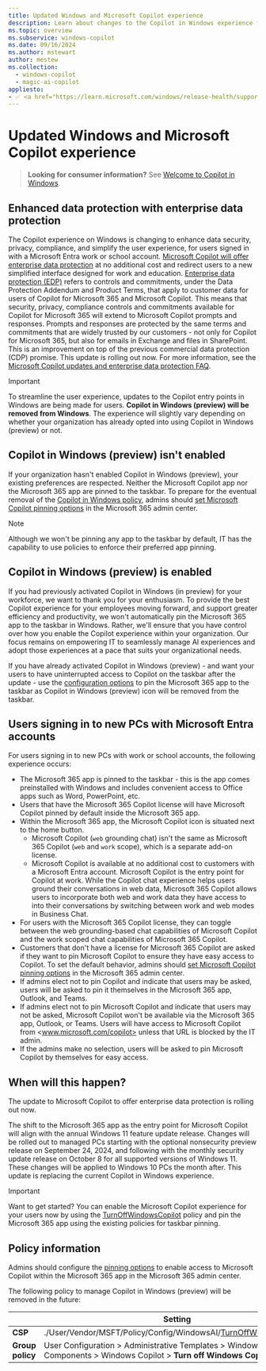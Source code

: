 ```yaml
---
title: Updated Windows and Microsoft Copilot experience
description: Learn about changes to the Copilot in Windows experience for commercial environments and how to configure it for your organization.
ms.topic: overview
ms.subservice: windows-copilot
ms.date: 09/16/2024
ms.author: mstewart
author: mestew
ms.collection:
  - windows-copilot
  - magic-ai-copilot
appliesto:
- ✅ <a href="https://learn.microsoft.com/windows/release-health/supported-versions-windows-client" target="_blank">Windows 11, version 22H2 or later</a>
---
```


# Updated Windows and Microsoft Copilot experience
<!--8445848, 9294806-->

>**Looking for consumer information?** See [Welcome to Copilot in Windows](https://support.microsoft.com/topic/675708af-8c16-4675-afeb-85a5a476ccb0).

## Enhanced data protection with enterprise data protection

The Copilot experience on Windows is changing to enhance data security, privacy, compliance, and simplify the user experience, for users signed in with a Microsoft Entra work or school account. [Microsoft Copilot will offer enterprise data protection](https://techcommunity.microsoft.com/t5/copilot-for-microsoft-365/updates-to-microsoft-copilot-to-bring-enterprise-data-protection/ba-p/4217152) at no additional cost and redirect users to a new simplified interface designed for work and education. [Enterprise data protection (EDP)](/copilot/microsoft-365/enterprise-data-protection) refers to controls and commitments, under the Data Protection Addendum and Product Terms, that apply to customer data for users of Copilot for Microsoft 365 and Microsoft Copilot. This means that security, privacy, compliance controls and commitments available for Copilot for Microsoft 365 will extend to Microsoft Copilot prompts and responses. Prompts and responses are protected by the same terms and commitments that are widely trusted by our customers - not only for Copilot for Microsoft 365, but also for emails in Exchange and files in SharePoint. This is an improvement on top of the previous commercial data protection (CDP) promise. This update is rolling out now. For more information, see the [Microsoft Copilot updates and enterprise data protection FAQ](/copilot/edpfaq).

> [!IMPORTANT]
> To streamline the user experience, updates to the Copilot entry points in Windows are being made for users. **Copilot in Windows (preview) will be removed from Windows**. The experience will slightly vary depending on whether your organization has already opted into using Copilot in Windows (preview) or not. 

## Copilot in Windows (preview) isn't enabled

If your organization hasn't enabled Copilot in Windows (preview), your existing preferences are respected. Neither the Microsoft Copilot app nor the Microsoft 365 app are pinned to the taskbar. To prepare for the eventual removal of the [Copilot in Windows policy](/windows/client-management/mdm/policy-csp-windowsai#turnoffwindowscopilot), admins should [set Microsoft Copilot pinning options](/copilot/microsoft-365/pin-copilot) in the Microsoft 365 admin center.

> [!NOTE]
> Although we won't be pinning any app to the taskbar by default, IT has the capability to use policies to enforce their preferred app pinning.

## Copilot in Windows (preview) is enabled

If you had previously activated Copilot in Windows (in preview) for your workforce, we want to thank you for your enthusiasm. To provide the best Copilot experience for your employees moving forward, and support greater efficiency and productivity, we won't automatically pin the Microsoft 365 app to the taskbar in Windows. Rather, we'll ensure that you have control over how you enable the Copilot experience within your organization.  Our focus remains on empowering IT to seamlessly manage AI experiences and adopt those experiences at a pace that suits your organizational needs.

If you have already activated Copilot in Windows (preview) - and want your users to have uninterrupted access to Copilot on the taskbar after the update - use the [configuration options](/windows/configuration/taskbar/?pivots=windows-11) to pin the Microsoft 365 app to the taskbar as Copilot in Windows (preview) icon will be removed from the taskbar.

## Users signing in to new PCs with Microsoft Entra accounts

For users signing in to new PCs with work or school accounts, the following experience occurs:

-	The Microsoft 365 app is pinned to the taskbar - this is the app comes preinstalled with Windows and includes convenient access to Office apps such as Word, PowerPoint, etc. 
-	Users that have the Microsoft 365 Copilot license will have Microsoft Copilot pinned by default inside the Microsoft 365 app. 
-	Within the Microsoft 365 app, the Microsoft Copilot icon is situated next to the home button.
    - Microsoft Copilot (`web` grounding chat) isn't the same as Microsoft 365 Copilot (`web` and `work` scope), which is a separate add-on license. 
    - Microsoft Copilot is available at no additional cost to customers with a Microsoft Entra account. Microsoft Copilot is the entry point for Copilot at work. While the Copilot chat experience helps users ground their conversations in web data, Microsoft 365 Copilot allows users to incorporate both web and work data they have access to into their conversations by switching between work and web modes in Business Chat. 
   - For users with the Microsoft 365 Copilot license, they can toggle between the web grounding-based chat capabilities of Microsoft Copilot and the work scoped chat capabilities of Microsoft 365 Copilot. 
-	Customers that don't have a license for Microsoft 365 Copilot are asked if they want to pin Microsoft Copilot to ensure they have easy access to Copilot. To set the default behavior, admins should [set Microsoft Copilot pinning options](/copilot/microsoft-365/pin-copilot) in the Microsoft 365 admin center. 
-	If admins elect not to pin Copilot and indicate that users may be asked, users will be asked to pin it themselves in the Microsoft 365 app, Outlook, and Teams. 
-	If admins elect not to pin Microsoft Copilot and indicate that users may not be asked, Microsoft Copilot won't be available via the Microsoft 365 app, Outlook, or Teams. Users will have access to Microsoft Copilot from <www.microsoft.com/copilot> unless that URL is blocked by the IT admin.
-	If the admins make no selection, users will be asked to pin Microsoft Copilot by themselves for easy access. 


## When will this happen?

The update to Microsoft Copilot to offer enterprise data protection is rolling out now.

The shift to the Microsoft 365 app as the entry point for Microsoft Copilot will align with the annual Windows 11 feature update release. Changes will be rolled out to managed PCs starting with the optional nonsecurity preview release on September 24, 2024, and following with the monthly security update release on October 8 for all supported versions of Windows 11. These changes will be applied to Windows 10 PCs the month after. This update is replacing the current Copilot in Windows experience.

> [!IMPORTANT]
> Want to get started? You can enable the Microsoft Copilot experience for your users now by using the [TurnOffWindowsCopilot](/windows/client-management/mdm/policy-csp-windowsai#turnoffwindowscopilot) policy and pin the Microsoft 365 app using the existing policies for taskbar pinning.


## Policy information

Admins should configure the [pinning options](/copilot/microsoft-365/pin-copilot) to enable access to Microsoft Copilot within the Microsoft 365 app in the Microsoft 365 admin center. 

The following policy to manage Copilot in Windows (preview) will be removed in the future:


| &nbsp; | Setting  |
|---|---|
| **CSP** | ./User/Vendor/MSFT/Policy/Config/WindowsAI/[TurnOffWindowsCopilot](mdm/policy-csp-windowsai.md#turnoffwindowscopilot) |
| **Group policy** | User Configuration > Administrative Templates > Windows Components > Windows Copilot > **Turn off Windows Copilot** |

